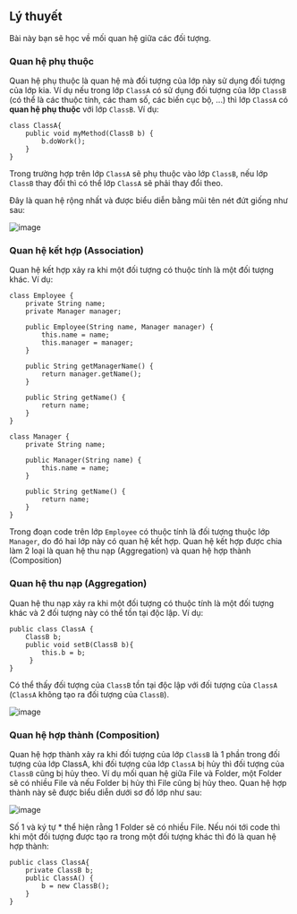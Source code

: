 ## Lý thuyết
Bài này bạn sẽ học về mối quan hệ giữa các đối tượng.

### Quan hệ phụ thuộc

Quan hệ phụ thuộc là quan hệ mà đối tượng của lớp này sử dụng đối tượng của lớp kia. Ví dụ nếu trong lớp `ClassA` có sử dụng đối tượng của lớp `ClassB` (có thể là các thuộc tính, các tham số, các biến cục bộ, ...) thì lớp `ClassA` có **quan hệ phụ thuộc** với lớp `ClassB`. Ví dụ:
```
class ClassA{
	public void myMethod(ClassB b) {
		b.doWork();
	}
}
```
Trong trường hợp trên lớp `ClassA` sẽ phụ thuộc vào lớp `ClassB`, nếu lớp `ClassB` thay đổi thì có thể lớp `ClassA` sẽ phải thay đổi theo.

Đây là quan hệ rộng nhất và được biểu diễn bằng mũi tên nét đứt giống như sau:

![image](https://github.com/user-attachments/assets/c773d217-22ac-4215-86c1-c33dbd65545a)

### Quan hệ kết hợp (Association)

Quan hệ kết hợp xảy ra khi một đối tượng có thuộc tính là một đối tượng khác. Ví dụ: 
```
class Employee {
	private String name;
	private Manager manager;

	public Employee(String name, Manager manager) {
		this.name = name;
		this.manager = manager;
	}

	public String getManagerName() {
		return manager.getName();
	}

	public String getName() {
		return name;
	}
}

class Manager {
	private String name;

	public Manager(String name) {
		this.name = name;
	}

	public String getName() {
		return name;
	}
}
```
Trong đoạn code trên lớp `Employee` có thuộc tính là đối tượng thuộc lớp `Manager`, do đó hai lớp này có quan hệ kết hợp. Quan hệ kết hợp được chia làm 2 loại là quan hệ thu nạp (Aggregation) và quan hệ hợp thành (Composition)

### Quan hệ thu nạp (Aggregation)

Quan hệ thu nạp xảy ra khi một đối tượng có thuộc tính là một đối tượng khác và 2 đối tượng này có thể tồn tại độc lập. Ví dụ:
```
public class ClassA {       
    ClassB b;
    public void setB(ClassB b){
    	this.b = b;
     }
}
```
Có thể thấy đối tượng của `ClassB` tồn tại độc lập với đối tượng của `ClassA` (`ClassA` không tạo ra đối tượng của `ClassB`).

![image](https://github.com/user-attachments/assets/7e5e5e23-aef5-438f-b5a7-345b53866279)

### Quan hệ hợp thành (Composition)

Quan hệ hợp thành xảy ra khi đối tượng của lớp `ClassB` là 1 phần trong đối tượng của lớp ClassA, khi đối tượng của lớp `ClassA` bị hủy thì đối tượng của `ClassB` cũng bị hủy theo. Ví dụ mối quan hệ giữa File và Folder, một Folder sẽ có nhiều File và nếu Folder bị hủy thì File cũng bị hủy theo. Quan hệ hợp thành này sẽ được biểu diễn dưới sơ đồ lớp như sau:

![image](https://github.com/user-attachments/assets/6758bb75-12cb-44b3-b669-9f0246ebf042)

Số 1 và ký tự * thể hiện rằng 1 Folder sẽ có nhiều File. Nếu nói tới code thì khi một đối tượng được tạo ra trong một đối tượng khác thì đó là quan hệ hợp thành:
```
public class ClassA{
	private ClassB b;
	public ClassA() {
		b = new ClassB();
	}
}
```
